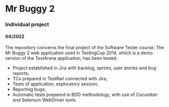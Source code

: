 # Mr Buggy 2
### Individual project
#### 04/2022
The repository concerns the final project of the Software Tester course. The Mr Buggy 2 web application used in TestingCup 2014, which is a demo version of the TestArena application, has been tested.


- Project established in Jira with backlog, sprints, user stories and bug reports;
- TCs prepared in TestRail connected with Jira;
- Tests of application, exploratory session;
- Reporting bugs;
- Automatic tests prepared in BDD methodology, with use of Cucumber and Selenium WebDriver tools.

